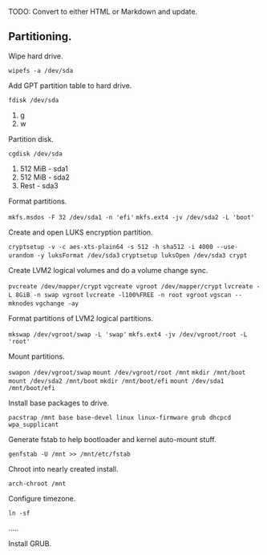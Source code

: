 TODO: Convert to either HTML or Markdown and update.

## Partitioning.

Wipe hard drive.

`wipefs -a /dev/sda`

Add GPT partition table to hard drive.

`fdisk /dev/sda`
  1. g
  2. w

Partition disk.

`cgdisk /dev/sda`
  1. 512 MiB - sda1
  2. 512 MiB - sda2
  3. Rest    - sda3

Format partitions.

`mkfs.msdos -F 32 /dev/sda1 -n 'efi'`
`mkfs.ext4 -jv /dev/sda2 -L 'boot'`

Create and open LUKS encryption partition.

`cryptsetup -v -c aes-xts-plain64 -s 512 -h sha512 -i 4000 --use-urandom -y luksFormat /dev/sda3`
`cryptsetup luksOpen /dev/sda3 crypt`

Create LVM2 logical volumes and do a volume change sync.

`pvcreate /dev/mapper/crypt`
`vgcreate vgroot /dev/mapper/crypt`
`lvcreate -L 8GiB -n swap vgroot`
`lvcreate -l100%FREE -n root vgroot`
`vgscan --mknodes`
`vgchange -ay`

Format partitions of LVM2 logical partitions.

`mkswap /dev/vgroot/swap -L 'swap'`
`mkfs.ext4 -jv /dev/vgroot/root -L 'root'`

Mount partitions.

`swapon /dev/vgroot/swap`
`mount /dev/vgroot/root /mnt`
`mkdir /mnt/boot`
`mount /dev/sda2 /mnt/boot`
`mkdir /mnt/boot/efi`
`mount /dev/sda1 /mnt/boot/efi`

Install base packages to drive.

`pacstrap /mnt base base-devel linux linux-firmware grub dhcpcd wpa_supplicant`

Generate fstab to help bootloader and kernel auto-mount stuff.

`genfstab -U /mnt >> /mnt/etc/fstab`

Chroot into nearly created install.

`arch-chroot /mnt`

Configure timezone.

`ln -sf`

.....

Install GRUB.
